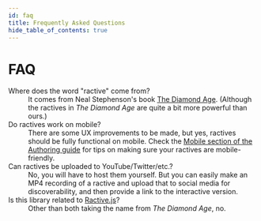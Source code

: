 ```yaml
---
id: faq
title: Frequently Asked Questions
hide_table_of_contents: true
---
```


# FAQ

<dl class="qa">
  <dt>Where does the word "ractive" come from?</dt>
  <dd>It comes from Neal Stephenson's book <a href="https://en.wikipedia.org/wiki/The_Diamond_Age">The Diamond Age</a>. (Although the ractives in <i>The Diamond Age</i> are quite a bit more powerful than ours.)</dd>

  <dt>Do ractives work on mobile?</dt>
  <dd>There are some UX improvements to be made, but yes, ractives should be fully functional on mobile. Check the <a href="/docs/guide/authoring#mobile">Mobile section of the Authoring guide</a> for tips on making sure your ractives are mobile-friendly.</dd>

  <dt>Can ractives be uploaded to YouTube/Twitter/etc.?</dt>
  <dd>No, you will have to host them yourself. But you can easily make an MP4 recording of a ractive and upload that to social media for discoverability, and then provide a link to the interactive version.</dd>

  <dt>Is this library related to <a href="https://ractive.js.org/" target="_blank">Ractive.js</a>?</dt>
  <dd>Other than both taking the name from <i>The Diamond Age</i>, no.</dd>
</dl>


